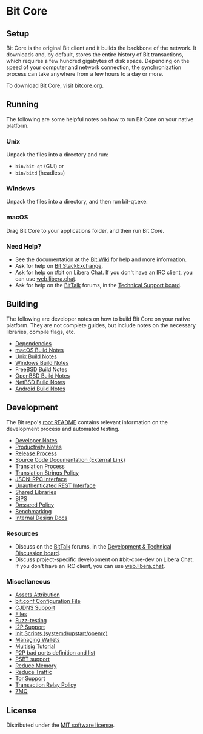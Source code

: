 Bit Core
=============

Setup
---------------------
Bit Core is the original Bit client and it builds the backbone of the network. It downloads and, by default, stores the entire history of Bit transactions, which requires a few hundred gigabytes of disk space. Depending on the speed of your computer and network connection, the synchronization process can take anywhere from a few hours to a day or more.

To download Bit Core, visit [bitcore.org](https://bitcoincore.org/en/download/).

Running
---------------------
The following are some helpful notes on how to run Bit Core on your native platform.

### Unix

Unpack the files into a directory and run:

- `bin/bit-qt` (GUI) or
- `bin/bitd` (headless)

### Windows

Unpack the files into a directory, and then run bit-qt.exe.

### macOS

Drag Bit Core to your applications folder, and then run Bit Core.

### Need Help?

* See the documentation at the [Bit Wiki](https://en.bit.it/wiki/Main_Page)
for help and more information.
* Ask for help on [Bit StackExchange](https://bit.stackexchange.com).
* Ask for help on #bit on Libera Chat. If you don't have an IRC client, you can use [web.libera.chat](https://web.libera.chat/#bit).
* Ask for help on the [BitTalk](https://bittalk.org/) forums, in the [Technical Support board](https://bittalk.org/index.php?board=4.0).

Building
---------------------
The following are developer notes on how to build Bit Core on your native platform. They are not complete guides, but include notes on the necessary libraries, compile flags, etc.

- [Dependencies](dependencies.md)
- [macOS Build Notes](build-osx.md)
- [Unix Build Notes](build-unix.md)
- [Windows Build Notes](build-windows.md)
- [FreeBSD Build Notes](build-freebsd.md)
- [OpenBSD Build Notes](build-openbsd.md)
- [NetBSD Build Notes](build-netbsd.md)
- [Android Build Notes](build-android.md)

Development
---------------------
The Bit repo's [root README](/README.md) contains relevant information on the development process and automated testing.

- [Developer Notes](developer-notes.md)
- [Productivity Notes](productivity.md)
- [Release Process](release-process.md)
- [Source Code Documentation (External Link)](https://doxygen.bitcore.org/)
- [Translation Process](translation_process.md)
- [Translation Strings Policy](translation_strings_policy.md)
- [JSON-RPC Interface](JSON-RPC-interface.md)
- [Unauthenticated REST Interface](REST-interface.md)
- [Shared Libraries](shared-libraries.md)
- [BIPS](bips.md)
- [Dnsseed Policy](dnsseed-policy.md)
- [Benchmarking](benchmarking.md)
- [Internal Design Docs](design/)

### Resources
* Discuss on the [BitTalk](https://bittalk.org/) forums, in the [Development & Technical Discussion board](https://bittalk.org/index.php?board=6.0).
* Discuss project-specific development on #bit-core-dev on Libera Chat. If you don't have an IRC client, you can use [web.libera.chat](https://web.libera.chat/#bit-core-dev).

### Miscellaneous
- [Assets Attribution](assets-attribution.md)
- [bit.conf Configuration File](bit-conf.md)
- [CJDNS Support](cjdns.md)
- [Files](files.md)
- [Fuzz-testing](fuzzing.md)
- [I2P Support](i2p.md)
- [Init Scripts (systemd/upstart/openrc)](init.md)
- [Managing Wallets](managing-wallets.md)
- [Multisig Tutorial](multisig-tutorial.md)
- [P2P bad ports definition and list](p2p-bad-ports.md)
- [PSBT support](psbt.md)
- [Reduce Memory](reduce-memory.md)
- [Reduce Traffic](reduce-traffic.md)
- [Tor Support](tor.md)
- [Transaction Relay Policy](policy/README.md)
- [ZMQ](zmq.md)

License
---------------------
Distributed under the [MIT software license](/COPYING).

